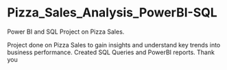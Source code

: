 # Pizza_Sales_Analysis_PowerBI-SQL
Power BI and SQL Project on Pizza Sales.

Project done on Pizza Sales to gain insights and understand key trends into business performance.
Created SQL Queries and PowerBI reports. Thank you

